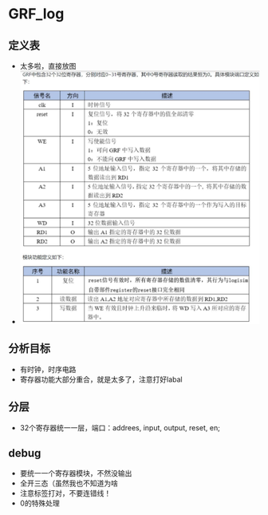 # GRF_log

## 定义表

- 太多啦，直接放图
- ![定义表](pict/%E5%AE%9A%E4%B9%89%E8%A1%A8.jpg)

## 分析目标

- 有时钟，时序电路
- 寄存器功能大部分重合，就是太多了，注意打好labal

## 分层

- 32个寄存器统一一层，端口：addrees, input, output, reset, en;

## debug

- 要统一一个寄存器模块，不然没输出
- 全开三态（虽然我也不知道为啥
- 注意标签打对，不要连错线！
- 0的特殊处理
